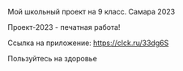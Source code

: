 Мой школьный проект на 9 класс.
Самара 2023

Проект-2023 - печатная работа!

Ссылка на приложение:
https://clck.ru/33dg6S

Пользуйтесь на здоровье

